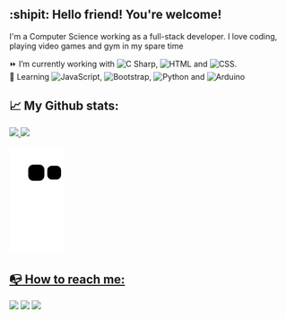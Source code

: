 ## :shipit: Hello friend! You're welcome!

I'm a Computer Science working as a full-stack developer. I love coding, playing video games and gym in my spare time 

:fast_forward: I’m currently working with 
<img src="https://cdn.jsdelivr.net/gh/devicons/devicon/icons/csharp/csharp-original.svg" alt="C Sharp" width="25" height="25" />, 
<img src="https://cdn.jsdelivr.net/gh/devicons/devicon/icons/html5/html5-original.svg" alt="HTML" width="25" height="25" /> and 
<img src="https://cdn.jsdelivr.net/gh/devicons/devicon/icons/css3/css3-original.svg" alt="CSS" width="25" height="25" />.
<br>
:seedling: Learning <img src="https://cdn.jsdelivr.net/gh/devicons/devicon/icons/javascript/javascript-original.svg" alt="JavaScript" width="25" height="25" />,
<img src="https://cdn.jsdelivr.net/gh/devicons/devicon/icons/bootstrap/bootstrap-plain.svg" alt="Bootstrap" width="25" height="25" />,
<img src="https://cdn.jsdelivr.net/gh/devicons/devicon/icons/python/python-original.svg" alt="Python" width="25" height="25" /> and 
<img src="https://cdn.jsdelivr.net/gh/devicons/devicon/icons/arduino/arduino-original.svg" alt="Arduino" width="25" height="25" />
##
## :chart_with_upwards_trend: My Github stats:
<div>
<a href="https://github.com/GustavoVoltarel">
<img height="180em" src="https://github-readme-stats.vercel.app/api/top-langs/?username=GustavoVoltarel&layout=compact&langs_count=7&theme=dracula"/>
<img height="180em" src="https://github-readme-stats.vercel.app/api?username=GustavoVoltarel&show_icons=true&theme=dracula&include_all_commits=true&count_private=true"/>
</div>
 
![Snake animation](https://github.com/GustavoVoltarel/GustavoVoltarel/blob/output/github-contribution-grid-snake.svg)
##
## :mailbox_with_no_mail: How to reach me:
<div>
  <a href="https://www.linkedin.com/in/gustavo-voltarel/" target="_blank"><img src="https://img.shields.io/badge/-LinkedIn-%230077B5?style=for-the-badge&logo=linkedin&logoColor=white" target="_blank"></a>
<a href="https://www.instagram.com/gustavovoltarel/" target="_blank"><img src="https://img.shields.io/badge/-Instagram-%23E4405F?style=for-the-badge&logo=instagram&logoColor=white" target="_blank"></a>
<a href = "mailto:g.voltarel95@gmail.com"><img src="https://img.shields.io/badge/Gmail-D14836?style=for-the-badge&logo=gmail&logoColor=white" target="_blank"></a>
</div>
